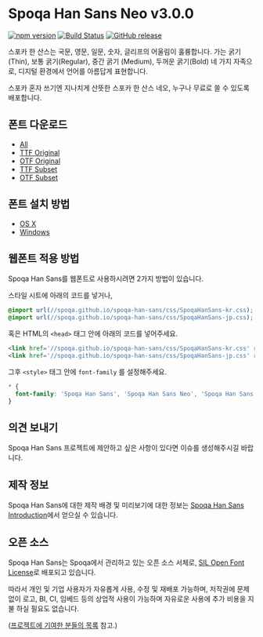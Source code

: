 Spoqa Han Sans Neo v3.0.0
=========================

[![npm version](https://badge.fury.io/js/spoqa-han-sans.svg)](https://www.npmjs.com/package/spoqa-han-sans)
[![Build Status](https://travis-ci.org/spoqa/spoqa-han-sans.svg?branch=master)](https://travis-ci.org/spoqa/spoqa-han-sans)
[![GitHub release](https://img.shields.io/github/release/spoqa/spoqa-han-sans.svg)](https://github.com/spoqa/spoqa-han-sans)


스포카 한 산스는 국문, 영문, 일문, 숫자, 글리프의 어울림이 훌륭합니다.
가는 굵기(Thin), 보통 굵기(Regular), 중간 굵기 (Medium), 두꺼운 굵기(Bold) 네 가지 자족으로,
디지털 환경에서 언어를 아름답게 표현합니다.

스포카 혼자 쓰기엔 지나치게 산뜻한 스포카 한 산스 네오,
누구나 무료로 쓸 수 있도록 배포합니다.


## 폰트 다운로드

- [All](https://github.com/spoqa/spoqa-han-sans/releases/download/v3.0.0/SpoqaHanSansNeo_all.zip)
- [TTF Original](https://github.com/spoqa/spoqa-han-sans/releases/download/v3.0.0/SpoqaHanSansNeo_TTF_original.zip)
- [OTF Original](https://github.com/spoqa/spoqa-han-sans/releases/download/v3.0.0/SpoqaHanSansNeo_OTF_original.zip)
- [TTF Subset](https://github.com/spoqa/spoqa-han-sans/releases/download/v3.0.0/SpoqaHanSans_TTF_subset.zip)
- [OTF Subset](https://github.com/spoqa/spoqa-han-sans/releases/download/v3.0.0/SpoqaHanSans_OTF_subset.zip)


## 폰트 설치 방법

- [OS X](https://support.apple.com/ko-kr/HT201749)
- [Windows](http://windows.microsoft.com/en-us/windows-vista/install-or-uninstall-fonts)


## 웹폰트 적용 방법

Spoqa Han Sans를 웹폰트로 사용하시려면 2가지 방법이 있습니다.

스타일 시트에 아래의 코드를 넣거나,

```css
@import url(//spoqa.github.io/spoqa-han-sans/css/SpoqaHanSans-kr.css);
@import url(//spoqa.github.io/spoqa-han-sans/css/SpoqaHanSans-jp.css);
```

혹은 HTML의 `<head>` 태그 안에 아래의 코드를 넣어주세요.

```html
<link href='//spoqa.github.io/spoqa-han-sans/css/SpoqaHanSans-kr.css' rel='stylesheet' type='text/css'>
<link href='//spoqa.github.io/spoqa-han-sans/css/SpoqaHanSans-jp.css' rel='stylesheet' type='text/css'>
```

그후 `<style>` 태그 안에  `font-family` 를 설정해주세요.

```css
* {
  font-family: 'Spoqa Han Sans', 'Spoqa Han Sans Neo', 'Spoqa Han Sans JP', sans-serif;
}
```


## 의견 보내기

Spoqa Han Sans 프로젝트에 제안하고 싶은 사항이 있다면 이슈를 생성해주시길 바랍니다.


## 제작 정보

Spoqa Han Sans에 대한 제작 배경 및 미리보기에 대한 정보는 [Spoqa Han Sans Introduction](https://spoqa.github.io/spoqa-han-sans/)에서 얻으실 수 있습니다.

## 오픈 소스

Spoqa Han Sans는 Spoqa에서 관리하고 있는 오픈 소스 서체로, [SIL Open Font License](http://scripts.sil.org/OFL)로 배포되고 있습니다.

따라서 개인 및 기업 사용자가 자유롭게 사용, 수정 및 재배포 가능하며, 저작권에 문제없이 로고, BI, CI, 임베드 등의 상업적 사용이 가능하며 자유로운 사용에 추가 비용을 지불 하실 필요도 없습니다.

([프로젝트에 기여한 분들의 목록](https://github.com/spoqa/spoqa-han-sans/graphs/contributors) 참고.)
